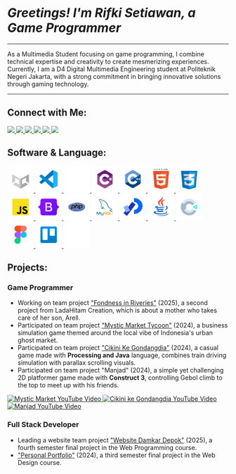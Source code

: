# _Greetings! I'm Rifki Setiawan, a Game Programmer_

---

As a Multimedia Student focusing on game programming, I combine technical expertise and creativity to create mesmerizing experiences. Currently, I am a D4 Digital Multimedia Engineering student at Politeknik Negeri Jakarta, with a strong commitment in bringing innovative solutions through gaming technology.

---

## Connect with Me:
<p align="left">
  <a href="https://linkedin.com/in/rifki-setiawan0101" target="_blank" rel="noopener noreferrer">
    <img src="https://img.shields.io/badge/LINKEDIN-0A66C2?style=for-the-badge&logo=linkedin&logoColor=white" />
  </a>
  <a href="https://github.com/rifkisetiawan0101" target="_blank" rel="noopener noreferrer">
    <img src="https://img.shields.io/badge/GITHUB-181717?style=for-the-badge&logo=github&logoColor=white" />
  </a>
  <a href="https://www.behance.net/rifkisetiawan3" target="_blank" rel="noopener noreferrer">
    <img src="https://img.shields.io/badge/BEHANCE-1769FF?style=for-the-badge&logo=behance&logoColor=white" />
  </a>
  <a href="https://itch.io/profile/rstiawann" target="_blank" rel="noopener noreferrer">
    <img src="https://img.shields.io/badge/ITCH.IO-FA5C5C?style=for-the-badge&logo=itchdotio&logoColor=white" />
  </a>
  <a href="https://instagram.com/rstiawann_" target="_blank" rel="noopener noreferrer">
    <img src="https://img.shields.io/badge/INSTAGRAM-E4605F?style=for-the-badge&logo=instagram&logoColor=white" />
  </a>
  <a href="https://youtube.com/@rstiawann" target="_blank" rel="noopener noreferrer">
    <img src="https://img.shields.io/badge/YOUTUBE-FF0000?style=for-the-badge&logo=youtube&logoColor=white" />
  </a>
</p>

## Software & Language:
<p align="left">
  <a href="https://unity.com/" rel="nofollow">
    <img src="https://raw.githubusercontent.com/rifkisetiawan0101/rifkisetiawan0101/main/unity-white.png" alt="unity" height="60" />
  </a>
  <a href="https://code.visualstudio.com/" rel="nofollow">
    <img src="https://raw.githubusercontent.com/rifkisetiawan0101/rifkisetiawan0101/main/vs-code.png" alt="vs code" height="60" />
  </a>
  <a href="https://github.com/" rel="nofollow">
    <img src="https://raw.githubusercontent.com/rifkisetiawan0101/rifkisetiawan0101/main/github-white.png" alt="github" height="60" />
  </a>
  <a href="https://learn.microsoft.com/en-us/dotnet/csharp/" rel="nofollow">
    <img src="https://raw.githubusercontent.com/rifkisetiawan0101/rifkisetiawan0101/main/csharp.png" alt="c#" height="60" />
  </a>
  <a href="https://isocpp.org/" rel="nofollow">
    <img src="https://raw.githubusercontent.com/rifkisetiawan0101/rifkisetiawan0101/main/c++.png" alt="c++" height="60" />
  </a>
  <a href="https://www.w3.org/html/" rel="nofollow">
    <img src="https://raw.githubusercontent.com/rifkisetiawan0101/rifkisetiawan0101/main/html5.png" alt="html5" height="60" />
  </a>
  <a href="https://www.w3schools.com/css/" rel="nofollow">
    <img src="https://raw.githubusercontent.com/rifkisetiawan0101/rifkisetiawan0101/main/css3.png" alt="css3" height="60" />
  </a>
  <a href="https://developer.mozilla.org/en-US/docs/Web/JavaScript" rel="nofollow">
    <img src="https://raw.githubusercontent.com/rifkisetiawan0101/rifkisetiawan0101/main/js.png" alt="javascript" height="60" />
  </a>
  <a href="https://getbootstrap.com/" rel="nofollow">
    <img src="https://raw.githubusercontent.com/rifkisetiawan0101/rifkisetiawan0101/main/bootstrap.png" alt="bootstrap" height="60" />
  </a>
  <a href="https://www.php.net/" rel="nofollow">
    <img src="https://raw.githubusercontent.com/rifkisetiawan0101/rifkisetiawan0101/main/php.png" alt="php" height="60" />
  </a>
  <a href="https://www.mysql.com/" rel="nofollow">
    <img src="https://raw.githubusercontent.com/rifkisetiawan0101/rifkisetiawan0101/main/mysql.png" alt="mysql" height="60" />
  </a>
  <a href="https://processing.org/" rel="nofollow">
    <img src="https://raw.githubusercontent.com/rifkisetiawan0101/rifkisetiawan0101/main/processing.png" alt="processing" height="60" />
  </a>
  <a href="https://www.java.com/" rel="nofollow">
    <img src="https://raw.githubusercontent.com/rifkisetiawan0101/rifkisetiawan0101/main/java.png" alt="java" height="60" />
  </a>
  <a href="https://www.construct.net/" rel="nofollow">
    <img src="https://raw.githubusercontent.com/rifkisetiawan0101/rifkisetiawan0101/main/construct3.png" alt="construct3" height="60" />
  </a>
  <a href="https://www.figma.com/" rel="nofollow">
    <img src="https://raw.githubusercontent.com/rifkisetiawan0101/rifkisetiawan0101/main/figma.png" alt="figma" height="60" />
  </a>
  <a href="https://trello.com/" rel="nofollow">
    <img src="https://raw.githubusercontent.com/rifkisetiawan0101/rifkisetiawan0101/main/trello.png" alt="trello" height="60" />
  </a>
  <a href="https://www.notion.so/" rel="nofollow">
    <img src="https://raw.githubusercontent.com/rifkisetiawan0101/rifkisetiawan0101/main/notion-white.png" alt="notion" height="60" />
  </a>
</p>

## Projects:

### Game Programmer

- Working on team project ["Fondness in Riveries"](https://github.com/rifkisetiawan0101/Fondness-In-Riveries) (2025), a second project from LadaHitam Creation, which is about a mother who takes care of her son, Arell.
- Participated on team project ["Mystic Market Tycoon"](https://github.com/rifkisetiawan0101/MysticMarketTycoon) (2024), a business simulation game themed around the local vibe of Indonesia's urban ghost market.
- Participated on team project ["Cikini Ke Gondangdia"](https://github.com/rifkisetiawan0101/Cikini-Ke-Gondangdia) (2024), a casual game made with **Processing and Java** language, combines train driving simulation with parallax scrolling visuals.
- Participated on team project "Manjad" (2024), a simple yet challenging 2D platformer game made with **Construct 3**, controlling Gebol climb to the top to meet up with his friends.

<p align="left">
  <!-- Mystic Market -->
  <a href="https://youtu.be/CdgIDbUS7bo?si=EKWbWNgNMICkFkAc" target="_blank">
    <img src="https://img.youtube.com/vi/CdgIDbUS7bo/0.jpg" alt="Mystic Market YouTube Video" width="260"/>
  </a>
  <!-- Cikini ke Gondangdia -->
  <a href="https://youtu.be/vSi4UqEW16I?si=H29lKZX52JJBtkf9" target="_blank">
    <img src="https://img.youtube.com/vi/vSi4UqEW16I/0.jpg" alt="Cikini ke Gondangdia YouTube Video" width="260"/>
  </a>
  <!-- Manjad -->
  <a href="https://youtu.be/qTV3yais-3U?si=QI4nCRHTXzUw-EG4" target="_blank">
    <img src="https://img.youtube.com/vi/qTV3yais-3U/0.jpg" alt="Manjad YouTube Video" width="260"/>
  </a>
</p>

### Full Stack Developer

- Leading a website team project ["Website Damkar Depok"](https://github.com/rifkisetiawan0101/Website-Damkar-Depok) (2025), a fourth semester final project in the Web Programming course.
- ["Personal Portfolio"](https://github.com/rifkisetiawan0101/Personal-Portfolio) (2024), a third semester final project in the Web Design course.
